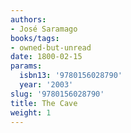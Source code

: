```yaml
---
authors:
- José Saramago
books/tags:
- owned-but-unread
date: 1800-02-15
params:
  isbn13: '9780156028790'
  year: '2003'
slug: '9780156028790'
title: The Cave
weight: 1
---
```


<!--more-->